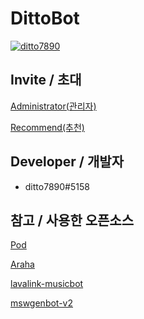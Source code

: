 # DittoBot

[![ditto7890](https://img.shields.io/badge/made%20by-ditto7890%235158-green?style=for-the-badge&logo=discord&logoColor=white)](https://discordapp.com)

## Invite / 초대

[Administrator(관리자)](https://discordapp.com/oauth2/authorize?client_id=689817745562533891&permissions=8&scope=bot)

[Recommend(추천)](https://discordapp.com/oauth2/authorize?client_id=689817745562533891&permissions=37092416cope=bot)

## Developer / 개발자

* ditto7890#5158

## 참고 / 사용한 오픈소스

[Pod](https://github.com/Pneuma714/Pod)

[Araha](https://github.com/TeamZenithy/Araha)

[lavalink-musicbot](https://github.com/AlvvxL/lavalink-musicbot)

[mswgenbot-v2](https://github.com/mswgen/mswgenbot-v2)
